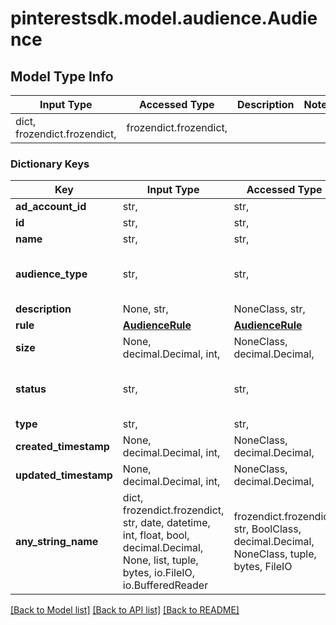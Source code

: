 # pinterestsdk.model.audience.Audience

## Model Type Info
Input Type | Accessed Type | Description | Notes
------------ | ------------- | ------------- | -------------
dict, frozendict.frozendict,  | frozendict.frozendict,  |  | 

### Dictionary Keys
Key | Input Type | Accessed Type | Description | Notes
------------ | ------------- | ------------- | ------------- | -------------
**ad_account_id** | str,  | str,  | Ad account ID. | [optional] 
**id** | str,  | str,  | Audience ID. | [optional] 
**name** | str,  | str,  | Audience name. | [optional] 
**audience_type** | str,  | str,  | &lt;a href&#x3D;\&quot;/docs/redoc/#section/Pinner-(audience)-list-type\&quot;&gt;Audience type&lt;/a&gt; | [optional] 
**description** | None, str,  | NoneClass, str,  | Audience description. | [optional] 
**rule** | [**AudienceRule**](AudienceRule.md) | [**AudienceRule**](AudienceRule.md) |  | [optional] 
**size** | None, decimal.Decimal, int,  | NoneClass, decimal.Decimal,  | Audience size. | [optional] 
**status** | str,  | str,  | Audience status. TOO_SMALL - Each audience list needs to have at least 100 people with Pinterest accounts before you can start using it. | [optional] 
**type** | str,  | str,  | Always \&quot;audience\&quot;. | [optional] 
**created_timestamp** | None, decimal.Decimal, int,  | NoneClass, decimal.Decimal,  | Creation time. Unix timestamp in seconds. | [optional] 
**updated_timestamp** | None, decimal.Decimal, int,  | NoneClass, decimal.Decimal,  | Last update time. Unix timestamp in seconds. | [optional] 
**any_string_name** | dict, frozendict.frozendict, str, date, datetime, int, float, bool, decimal.Decimal, None, list, tuple, bytes, io.FileIO, io.BufferedReader | frozendict.frozendict, str, BoolClass, decimal.Decimal, NoneClass, tuple, bytes, FileIO | any string name can be used but the value must be the correct type | [optional]

[[Back to Model list]](../../README.md#documentation-for-models) [[Back to API list]](../../README.md#documentation-for-api-endpoints) [[Back to README]](../../README.md)

